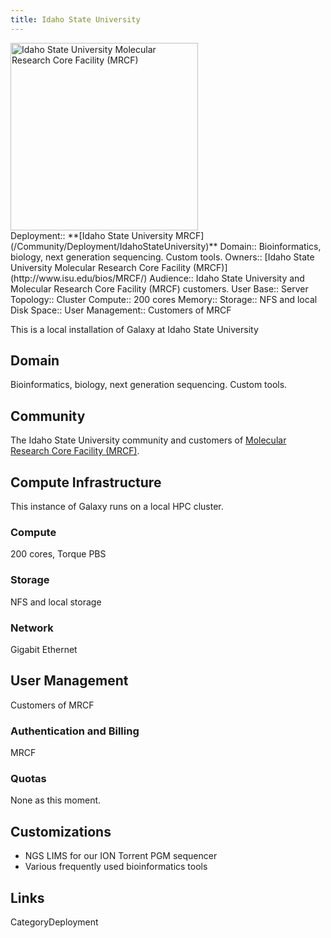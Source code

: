 ```yaml
---
title: Idaho State University
---
```

<div class='center'>
<a href='http://www.isu.edu/bios/MRCF/'><img src='/IdahoStateULogo.JPG' alt='Idaho State University Molecular Research Core Facility (MRCF)' width="300" /></a>
</div>



<div class='deploymentbox'>
 Deployment:: **[Idaho State University MRCF](/Community/Deployment/IdahoStateUniversity)**
 Domain:: Bioinformatics, biology, next generation sequencing. Custom tools.
 Owners:: [Idaho State University Molecular Research Core Facility (MRCF)](http://www.isu.edu/bios/MRCF/)
 Audience:: Idaho State University and Molecular Research Core Facility (MRCF) customers. 
 User Base:: 
 Server Topology:: Cluster
 Compute:: 200 cores
 Memory::
 Storage:: NFS and local
 Disk Space:: 
 User Management:: Customers of MRCF
</div>

This is a local installation of Galaxy at Idaho State University

## Domain

Bioinformatics, biology, next generation sequencing. Custom tools.

## Community

The Idaho State University community and customers of [Molecular Research Core Facility (MRCF)](http://www.isu.edu/bios/MRCF/). 

## Compute Infrastructure

This instance of Galaxy runs on a local HPC cluster.

### Compute

200 cores, Torque PBS

### Storage

NFS and local storage

### Network

Gigabit Ethernet

## User Management

Customers of MRCF 

### Authentication and Billing

MRCF

### Quotas

None as this moment.

## Customizations

* NGS LIMS for our ION Torrent PGM sequencer
* Various frequently used bioinformatics tools

## Links

CategoryDeployment
